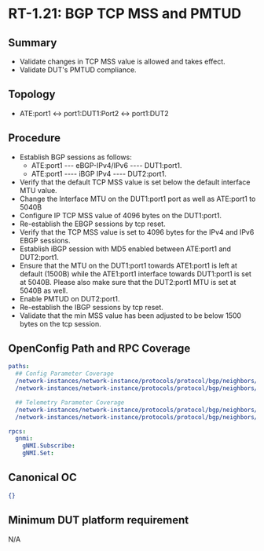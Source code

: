 # RT-1.21: BGP TCP MSS and PMTUD 

## Summary

*   Validate changes in TCP MSS value is allowed and takes effect.
*   Validate DUT's PMTUD compliance.

## Topology

*   ATE:port1 <-> port1:DUT1:Port2 <-> port1:DUT2

## Procedure

*   Establish BGP sessions as follows:
    *   ATE:port1 --- eBGP-IPv4/IPv6 ---- DUT1:port1.
    *   ATE:port1 ---- iBGP IPv4 ---- DUT2:port1.
*   Verify that the default TCP MSS value is set below the default interface MTU value.
*   Change the Interface MTU on the DUT1:port1 port as well as ATE:port1 to 5040B
*   Configure IP TCP MSS value of 4096 bytes on the DUT1:port1.
*   Re-establish the EBGP sessions by tcp reset.
*   Verify that the TCP MSS value is set to 4096 bytes for the IPv4 and IPv6 EBGP sessions.
*   Establish iBGP session with MD5 enabled between ATE:port1 and DUT2:port1.
*   Ensure that the MTU on the DUT1:port1 towards ATE1:port1 is left at default (1500B) while the ATE1:port1 interface towards DUT1:port1 is set at 5040B. Please also make sure that the DUT2:port1 MTU is set at 5040B as well.
*   Enable PMTUD on DUT2:port1. 
*   Re-establish the IBGP sessions by tcp reset.
*   Validate that the min MSS value has been adjusted to be below 1500 bytes on the tcp session.

## OpenConfig Path and RPC Coverage
```yaml
paths:
  ## Config Parameter Coverage
  /network-instances/network-instance/protocols/protocol/bgp/neighbors/neighbor/transport/config/tcp-mss:
  /network-instances/network-instance/protocols/protocol/bgp/neighbors/neighbor/transport/config/mtu-discovery:

  ## Telemetry Parameter Coverage
  /network-instances/network-instance/protocols/protocol/bgp/neighbors/neighbor/transport/state/tcp-mss:
  /network-instances/network-instance/protocols/protocol/bgp/neighbors/neighbor/transport/state/mtu-discovery:

rpcs:
  gnmi:
    gNMI.Subscribe:
    gNMI.Set:
```

## Canonical OC
```json
{}
```   

## Minimum DUT platform requirement

N/A
